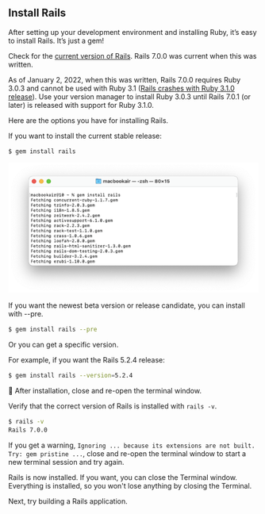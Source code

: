 ## Install Rails

After setting up your development environment and installing Ruby, it’s easy to install Rails. It’s just a gem!

Check for the [current version of Rails](https://rubygems.org/gems/rails). Rails 7.0.0 was current when this was written.

As of January 2, 2022, when this was written, Rails 7.0.0 requires Ruby 3.0.3 and cannot be used with Ruby 3.1 ([Rails crashes with Ruby 3.1.0 release](https://github.com/rails/rails/issues/43998)). Use your version manager to install Ruby 3.0.3 until Rails 7.0.1 (or later) is released with support for Ruby 3.1.0.

Here are the options you have for installing Rails.

If you want to install the current stable release:

```bash
$ gem install rails
```

![](/assets/images/rubyonrails/install-rails.png)

If you want the newest beta version or release candidate, you can install with --pre.

```bash
$ gem install rails --pre
```

Or you can get a specific version.

For example, if you want the Rails 5.2.4 release:

```bash
$ gem install rails --version=5.2.4
```

🚩 After installation, close and re-open the terminal window.

Verify that the correct version of Rails is installed with `rails -v`.

```bash
$ rails -v
Rails 7.0.0
```

If you get a warning, `Ignoring ... because its extensions are not built. Try: gem pristine ...`, close and re-open the terminal window to start a new terminal session and try again.

Rails is now installed. If you want, you can close the Terminal window. Everything is installed, so you won't lose anything by closing the Terminal.

Next, try building a Rails application.
